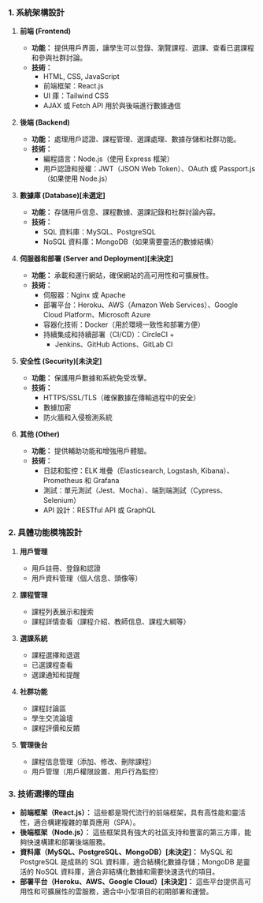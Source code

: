 ### 1. 系統架構設計

1. **前端 (Frontend)**
    - **功能：** 提供用戶界面，讓學生可以登錄、瀏覽課程、選課、查看已選課程和參與社群討論。
    - **技術：**
        - HTML, CSS, JavaScript
        - 前端框架：React.js
        - UI 庫：Tailwind CSS
        - AJAX 或 Fetch API 用於與後端進行數據通信

2. **後端 (Backend)**
    - **功能：** 處理用戶認證、課程管理、選課處理、數據存儲和社群功能。
    - **技術：**
        - 編程語言：Node.js（使用 Express 框架）
        - 用戶認證和授權：JWT（JSON Web Token）、OAuth 或 Passport.js（如果使用 Node.js）

3. **數據庫 (Database)[未選定]**
    - **功能：** 存儲用戶信息、課程數據、選課記錄和社群討論內容。
    - **技術：**
        - SQL 資料庫：MySQL、PostgreSQL
        - NoSQL 資料庫：MongoDB（如果需要靈活的數據結構）

4. **伺服器和部署 (Server and Deployment)[未決定]**
    - **功能：** 承載和運行網站，確保網站的高可用性和可擴展性。
    - **技術：**
        - 伺服器：Nginx 或 Apache
        - 部署平台：Heroku、AWS（Amazon Web Services）、Google Cloud Platform、Microsoft Azure
        - 容器化技術：Docker（用於環境一致性和部署方便）
        - 持續集成和持續部署（CI/CD）：CircleCI + 
          -    Jenkins、GitHub Actions、GitLab CI

5. **安全性 (Security)[未決定]**
    - **功能：** 保護用戶數據和系統免受攻擊。
    - **技術：**
        - HTTPS/SSL/TLS（確保數據在傳輸過程中的安全）
        - 數據加密
        - 防火牆和入侵檢測系統

6. **其他 (Other)**
    - **功能：** 提供輔助功能和增強用戶體驗。
    - **技術：**
        - 日誌和監控：ELK 堆疊（Elasticsearch, Logstash, Kibana）、Prometheus 和 Grafana
        - 測試：單元測試（Jest、Mocha）、端到端測試（Cypress、Selenium）
        - API 設計：RESTful API 或 GraphQL

### 2. 具體功能模塊設計

1. **用戶管理**
    - 用戶註冊、登錄和認證
    - 用戶資料管理（個人信息、頭像等）

2. **課程管理**
    - 課程列表展示和搜索
    - 課程詳情查看（課程介紹、教師信息、課程大綱等）

3. **選課系統**
    - 課程選擇和退選
    - 已選課程查看
    - 選課通知和提醒

4. **社群功能**
    - 課程討論區
    - 學生交流論壇
    - 課程評價和反饋

5. **管理後台**
    - 課程信息管理（添加、修改、刪除課程）
    - 用戶管理（用戶權限設置、用戶行為監控）

### 3. 技術選擇的理由

- **前端框架（React.js）：** 這些都是現代流行的前端框架，具有高性能和靈活性，適合構建複雜的單頁應用（SPA）。
- **後端框架（Node.js）：** 這些框架具有強大的社區支持和豐富的第三方庫，能夠快速構建和部署後端服務。
- **資料庫（MySQL、PostgreSQL、MongoDB）[未決定]：** MySQL 和 PostgreSQL 是成熟的 SQL 資料庫，適合結構化數據存儲；MongoDB 是靈活的 NoSQL 資料庫，適合非結構化數據和需要快速迭代的項目。
- **部署平台（Heroku、AWS、Google Cloud）[未決定]：** 這些平台提供高可用性和可擴展性的雲服務，適合中小型項目的初期部署和運營。